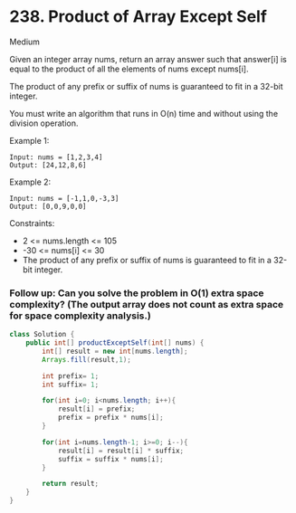 # 238. Product of Array Except Self
Medium


Given an integer array nums, return an array answer such that answer[i] is equal to the product of all the elements of nums except nums[i].

The product of any prefix or suffix of nums is guaranteed to fit in a 32-bit integer.

You must write an algorithm that runs in O(n) time and without using the division operation.

 

Example 1:
```
Input: nums = [1,2,3,4]
Output: [24,12,8,6]
```
Example 2:
```
Input: nums = [-1,1,0,-3,3]
Output: [0,0,9,0,0]
 ```

Constraints:

- 2 <= nums.length <= 105
- -30 <= nums[i] <= 30
- The product of any prefix or suffix of nums is guaranteed to fit in a 32-bit integer.
 

### Follow up: Can you solve the problem in O(1) extra space complexity? (The output array does not count as extra space for space complexity analysis.)

```java
class Solution {
    public int[] productExceptSelf(int[] nums) {
        int[] result = new int[nums.length];
        Arrays.fill(result,1);

        int prefix= 1;
        int suffix= 1;

        for(int i=0; i<nums.length; i++){
            result[i] = prefix;
            prefix = prefix * nums[i];
        }

        for(int i=nums.length-1; i>=0; i--){
            result[i] = result[i] * suffix;
            suffix = suffix * nums[i];
        }

        return result;
    }
}
```
